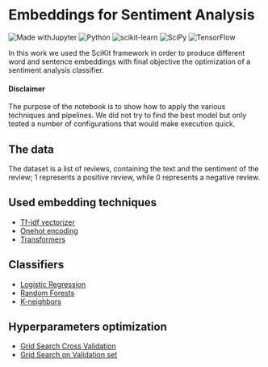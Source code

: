 # Embeddings for Sentiment Analysis

![Made withJupyter](https://img.shields.io/badge/Made%20with-Jupyter-orange?style=for-the-badge&logo=Jupyter)
![Python](https://img.shields.io/badge/python-3670A0?style=for-the-badge&logo=python&logoColor=ffdd54)
![scikit-learn](https://img.shields.io/badge/scikit--learn-%23F7931E.svg?style=for-the-badge&logo=scikit-learn&logoColor=white)
![SciPy](https://img.shields.io/badge/SciPy-%230C55A5.svg?style=for-the-badge&logo=scipy&logoColor=%white)
![TensorFlow](https://img.shields.io/badge/TensorFlow-%23FF6F00.svg?style=for-the-badge&logo=TensorFlow&logoColor=white)

In this work we used the SciKit framework in order to produce different word and sentence embeddings with final objective the optimization of a sentiment analysis classifier.

#### **Disclaimer**

The purpose of the notebook is to show how to apply the various techniques and pipelines. We did not try to find the best model but only tested a number of configurations that would make execution quick.

## The data

The dataset is a list of reviews, containing the text and the sentiment of the review; 1 represents a positive review, while 0 represents a negative review. 

## Used embedding techniques

  * [Tf-idf vectorizer](https://scikit-learn.org/stable/modules/generated/sklearn.feature_extraction.text.TfidfVectorizer.html)
  * [Onehot encoding](https://scikit-learn.org/stable/modules/generated/sklearn.feature_extraction.text.CountVectorizer.html)
  * [Transformers](https://www.sbert.net/docs/pretrained_models.html%5D)
  
## Classifiers

  * [Logistic Regression](https://scikit-learn.org/stable/modules/generated/sklearn.linear_model.LogisticRegression.html)
  * [Random Forests](https://scikit-learn.org/stable/modules/generated/sklearn.ensemble.RandomForestClassifier.html)
  * [K-neighbors](https://scikit-learn.org/stable/modules/generated/sklearn.neighbors.KNeighborsClassifier.html)
  
## Hyperparameters optimization

  * [Grid Search Cross Validation](https://scikit-learn.org/stable/modules/generated/sklearn.model_selection.GridSearchCV.html)
  * [Grid Search on Validation set](https://www.analyticsvidhya.com/blog/2020/09/alternative-hyperparameter-optimization-technique-you-need-to-know-hyperopt/)
